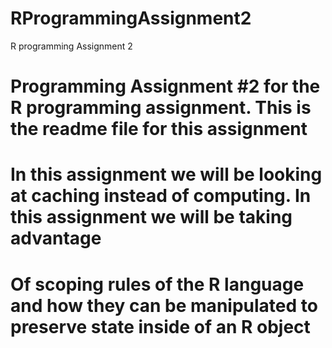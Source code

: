 RProgrammingAssignment2
=======================

R programming Assignment 2
# Programming Assignment #2 for the R programming assignment.  This is the readme file for this assignment
# In this assignment we will be looking at caching instead of computing.  In this assignment we will be taking advantage
# Of scoping rules of the R language and how they can be manipulated to preserve state inside of an R object
